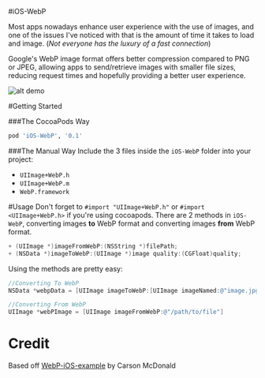 #iOS-WebP

Most apps nowadays enhance user experience with the use of images, and one of the issues I've noticed with that is the amount of time it takes to load and image. (_Not everyone has the luxury of a fast connection_)

Google's WebP image format offers better compression compared to PNG or JPEG, allowing apps to send/retrieve images with smaller file sizes, reducing request times and hopefully providing a better user experience.

![alt demo](http://i.imgur.com/V4fBG1h.png "Demo Screenshot")

#Getting Started

###The CocoaPods Way
```ruby
pod 'iOS-WebP', '0.1'
```

###The Manual Way
Include the 3 files inside the `iOS-WebP` folder into your project:
* `UIImage+WebP.h`
* `UIImage+WebP.m`
* `WebP.framework`

#Usage
Don't forget to `#import "UIImage+WebP.h"` or `#import <UIImage+WebP.h>` if you're using cocoapods.
There are 2 methods in `iOS-WebP`, converting images __to__ WebP format and converting images __from__ WebP format.
```objective-c
+ (UIImage *)imageFromWebP:(NSString *)filePath;
+ (NSData *)imageToWebP:(UIImage *)image quality:(CGFloat)quality;
```

Using the methods are pretty easy:

```objective-c
//Converting To WebP
NSData *webpData = [UIImage imageToWebP:[UIImage imageNamed:@"image.jpg"] quality:75];

//Converting From WebP
UIImage *webPImage = [UIImage imageFromWebP:@"/path/to/file"]
```

Credit
========
Based off [WebP-iOS-example](https://github.com/carsonmcdonald/WebP-iOS-example "WebP-iOS-example") by Carson McDonald
